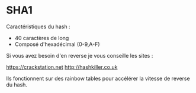 # SHA1
 
Caractéristiques du hash : 

* 40 caractères de long 
* Composé d'hexadécimal (0-9,A-F)


Si vous avez besoin d'en reverse je vous conseille les sites :

<https://crackstation.net> 
<http://hashkiller.co.uk>

Ils fonctionnent sur des rainbow tables pour accélérer la vitesse de reverse du hash.